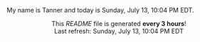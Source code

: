 My name is Tanner and today is Sunday, July 13, 10:04 PM EDT.

<p align="center">This <i>README</i> file is generated <b>every 3 hours</b>!</br>Last refresh: Sunday, July 13, 10:04 PM EDT<br /></p>
